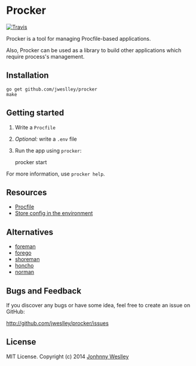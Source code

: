 # Procker

[![Travis](https://api.travis-ci.org/jweslley/procker.png)](http://travis-ci.org/jweslley/procker)

Procker is a tool for managing Procfile-based applications.

Also, Procker can be used as a library to build other applications which require process's management.


## Installation

    go get github.com/jweslley/procker
    make


## Getting started

1. Write a `Procfile`
2. *Optional:* write a `.env` file
3. Run the app using `procker`:

    procker start

For more information, use `procker help`.


## Resources

* [Procfile](https://devcenter.heroku.com/articles/procfile)
* [Store config in the environment](http://www.12factor.net/config)


## Alternatives

* [foreman](https://github.com/ddollar/foreman)
* [forego](https://github.com/ddollar/forego)
* [shoreman](https://github.com/hecticjeff/shoreman)
* [honcho](https://github.com/nickstenning/honcho)
* [norman](https://github.com/josh/norman)


## Bugs and Feedback

If you discover any bugs or have some idea, feel free to create an issue on GitHub:

http://github.com/jweslley/procker/issues


## License

MIT License. Copyright (c) 2014 [Jonhnny Weslley](<http://www.jonhnnyweslley.net>)
